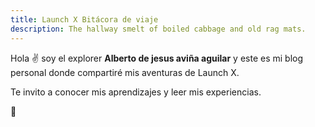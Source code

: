 ```yaml
---
title: Launch X Bitácora de viaje
description: The hallway smelt of boiled cabbage and old rag mats.
---
```


Hola ✌️  soy el explorer **Alberto de jesus aviña aguilar** y este es mi blog personal donde compartiré mis aventuras de Launch X.

Te invito a conocer mis aprendizajes y leer mis experiencias.

🚀
